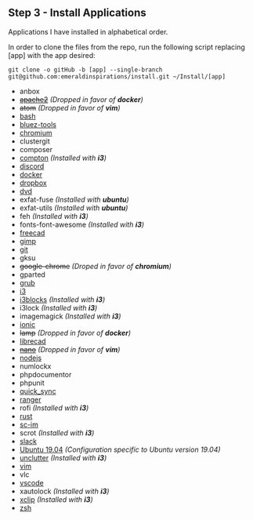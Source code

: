 ## Step 3 - Install Applications
Applications I have installed in alphabetical order.

In order to clone the files from the repo, run the following script replacing [app] with the app desired:

```shell
git clone -o gitHub -b [app] --single-branch git@github.com:emeraldinspirations/install.git ~/Install/[app]
```

- anbox
- ~~[apache2](https://github.com/emeraldinspirations/install/tree/apache2)~~
  *(Dropped in favor of **docker**)*
- ~~atom~~ *(Dropped in favor of **vim**)*
- [bash](https://github.com/emeraldinspirations/install/tree/bash)
- [bluez-tools](https://github.com/emeraldinspirations/install/tree/bluez-tools)
- [chromium](https://github.com/emeraldinspirations/install/tree/chromium)
- clustergit
- composer
- [compton](https://github.com/emeraldinspirations/install/tree/compton) *(Installed with **i3**)*
- [discord](https://github.com/emeraldinspirations/install/tree/discord)
- [docker](https://github.com/emeraldinspirations/install/tree/docker)
- [dropbox](https://github.com/emeraldinspirations/install/tree/dropbox)
- [dvd](https://github.com/emeraldinspirations/install/tree/dvd)
- exfat-fuse *(Installed with **ubuntu**)*
- exfat-utils *(Installed with **ubuntu**)*
- feh *(Installed with **i3**)*
- fonts-font-awesome *(Installed with **i3**)*
- [freecad](https://github.com/emeraldinspirations/install/tree/freecad)
- [gimp](https://github.com/emeraldinspirations/install/tree/gimp)
- [git](https://github.com/emeraldinspirations/install/tree/git)
- gksu
- ~~google-chrome~~ *(Droped in favor of **chromium**)*
- gparted
- [grub](https://github.com/emeraldinspirations/install/tree/grub)
- [i3](https://github.com/emeraldinspirations/install/tree/i3)
- [i3blocks](https://github.com/emeraldinspirations/install/tree/i3blocks) *(Installed with **i3**)*
- i3lock *(Installed with **i3**)*
- imagemagick *(Installed with **i3**)*
- [ionic](https://github.com/emeraldinspirations/install/tree/ionic)
- ~~lamp~~ *(Dropped in favor of **docker**)* 
- [librecad](https://github.com/emeraldinspirations/install/tree/librecad)
- ~~[nano](https://github.com/emeraldinspirations/install/tree/nano)~~ *(Dropped
  in favor of **vim**)*
- [nodejs](https://github.com/emeraldinspirations/install/tree/nodejs)
- numlockx
- phpdocumentor
- phpunit
- [quick_sync](https://github.com/emeraldinspirations/install/tree/quick_backup)
- [ranger](https://github.com/emeraldinspirations/install/tree/ranger)
- rofi *(Installed with **i3**)*
- [rust](https://github.com/emeraldinspirations/install/tree/rust)
- [sc-im](https://github.com/emeraldinspirations/install/tree/sc-im)
- scrot *(Installed with **i3**)*
- [slack](https://github.com/emeraldinspirations/install/tree/slack)
- [Ubuntu 19.04](https://github.com/emeraldinspirations/install/tree/ubuntu_19_04) *(Configuration specific to Ubuntu version 19.04)*
- [unclutter](https://github.com/emeraldinspirations/install/tree/unclutter) *(Installed with **i3**)*
- [vim](https://github.com/emeraldinspirations/install/tree/vim)
- vlc
- [vscode](https://github.com/emeraldinspirations/install/tree/vscode)
- xautolock *(Installed with **i3**)*
- [xclip](https://github.com/emeraldinspirations/install/blob/i3/xclip.md)
  *(Installed with **i3**)*
- [zsh](https://github.com/emeraldinspirations/install/tree/zsh)
